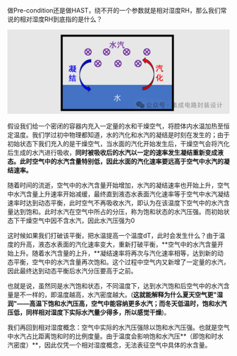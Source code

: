 
做Pre-condition还是做HAST，绕不开的一个参数就是相对湿度RH，那么我们常说的相对湿度RH到底指的是什么？

![](https://raw.githubusercontent.com/LeroyK111/pictureBed/master/20250512142647.png)

假设我们给一个密闭的容器内充入一定量的水和干燥空气，将腔体内水温加热至恒定温度。我们学过初中物理都知道，水的汽化和水汽的凝结是时刻在发生的；由于初始状态下我们充入的是干燥空气，当水面的汽化开始发生后，干燥空气会将汽化后生成的水汽进行吸收，**同时被吸收后的水汽以一定的速率发生凝结重新变成液态。此时空气中的水汽含量特别低，因此水面的汽化速率要远高于空气中水汽的凝结速率。**

随着时间的流逝，空气中的水汽含量开始增加，水汽的凝结速率也开始上升，空气中水汽含量上升速率开始减缓，最终直到液态水表面汽化速率等于空气中水汽凝结速率时达到动态平衡，此时空气不再吸收水汽，即认为在该温度下空气中的水汽含量达到饱和。此时水汽在空气中所占的分压，称为饱和状态的水汽压强。而初始状态下干燥空气中因不含水汽，因此水汽压强为0

这时候如果我们打破该平衡，把水温提高一个温度dT，此时会发生什么？由于温度的升高，液态水表面的汽化速率变大，重新打破平衡，**空气中的水汽含量开始上升。随着水汽含量的上升，**凝结速率将再次与汽化速率相等，达到新的动态平衡，空气中的水汽含量再次饱和。这个过程中空气内又新增了一定量的水汽，因此最终达到动态平衡后水汽分压要高于之前。

也就是说，虽然同是水汽饱和状态，不同温度下，达到水汽饱和后空气中的水汽含量是不一样的，即温度越高，水汽密度越大。(**这就能解释为什么夏天空气更"湿润"——高温下饱和水汽压高，空气中能容纳更多水汽；而冬天低温时，饱和水汽压低，同样相对湿度下实际水汽量少得多，所以感觉干燥**)。

我们再回到相对湿度概念：空气中实际的水汽压强除以饱和水汽压强。也就是空气中水汽占比距离饱和时的比例度量。由于温度会影响饱和水汽压**（即饱和时水汽密度）**，因此仅凭一个相对湿度概念，无法表征空气中具体的水含量。


